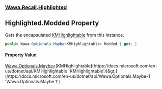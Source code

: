 ### [Wawa.Recall](Wawa.Recall.md 'Wawa.Recall').[Highlighted](Highlighted.md 'Wawa.Recall.Highlighted')

## Highlighted.Modded Property

Gets the encapsulated [KMHighlightable](https://docs.microsoft.com/en-us/dotnet/api/KMHighlightable 'KMHighlightable') from this instance.

```csharp
public Wawa.Optionals.Maybe<KMHighlightable> Modded { get; }
```

#### Property Value
[Wawa.Optionals.Maybe&lt;](https://docs.microsoft.com/en-us/dotnet/api/Wawa.Optionals.Maybe-1 'Wawa.Optionals.Maybe`1')[KMHighlightable](https://docs.microsoft.com/en-us/dotnet/api/KMHighlightable 'KMHighlightable')[&gt;](https://docs.microsoft.com/en-us/dotnet/api/Wawa.Optionals.Maybe-1 'Wawa.Optionals.Maybe`1')